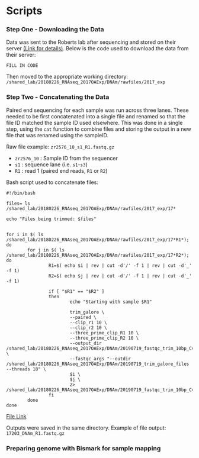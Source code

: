 # Scripts


### Step One - Downloading the Data

Data was sent to the Roberts lab after sequencing and stored on their server [(Link for details)](). Below is the code used to download the data from their server:
```
FILL IN CODE 
```
Then moved to the appropriate working directory: `/shared_lab/20180226_RNAseq_2017OAExp/DNAm/rawfiles/2017_exp`

### Step Two - Concatenating the Data
Paired end sequencing for each sample was run across three lanes. These needed to be first concatenated into a single file and renamed so that the file ID matched the sample ID used elsewhere. This was done in a single step, using the `cat` function to combine files and storing the output in a new file that was renamed using the sampleID.

Raw file example: `zr2576_10_s1_R1.fastq.gz`
  * `zr2576_10` : Sample ID from the sequencer
  * `s1` : sequence lane (i.e. `s1`-`s3`)
  * `R1` : read 1 (paired end reads, `R1` or `R2`)
  
Bash script used to concatenate files:
```
#!/bin/bash

files= ls /shared_lab/20180226_RNAseq_2017OAExp/DNAm/rawfiles/2017_exp/17*

echo "Files being trimmed: $files"


for i in $( ls /shared_lab/20180226_RNAseq_2017OAExp/DNAm/rawfiles/2017_exp/17*R1*); do
        for j in $( ls /shared_lab/20180226_RNAseq_2017OAExp/DNAm/rawfiles/2017_exp/17*R2*); do
                R1=$( echo $i | rev | cut -d'/' -f 1 | rev | cut -d'_' -f 1)
                R2=$( echo $j | rev | cut -d'/' -f 1 | rev | cut -d'_' -f 1)

                if [ "$R1" == "$R2" ]
                then
                    	echo "Starting with sample $R1"

                        trim_galore \
                        --paired \
                        --clip_r1 10 \
                        --clip_r2 10 \
                        --three_prime_clip_R1 10 \
                        --three_prime_clip_R2 10 \
                        --output_dir /shared_lab/20180226_RNAseq_2017OAExp/DNAm/20190719_fastqc_trim_10bp_Cvirginica_MBD \
                        --fastqc_args "--outdir /shared_lab/20180226_RNAseq_2017OAExp/DNAm/20190719_trim_galore_files --threads 18" \
                        $i \
                        $j \
                        2> /shared_lab/20180226_RNAseq_2017OAExp/DNAm/20190719_fastqc_trim_10bp_Cvirginica_MBD/stderr.log
                fi
        done
done
```
[File Link]()

Outputs were saved in the same directory. Example of file output: `17203_DNAm_R1.fastq.gz`

### Preparing genome with Bismark for sample mapping


